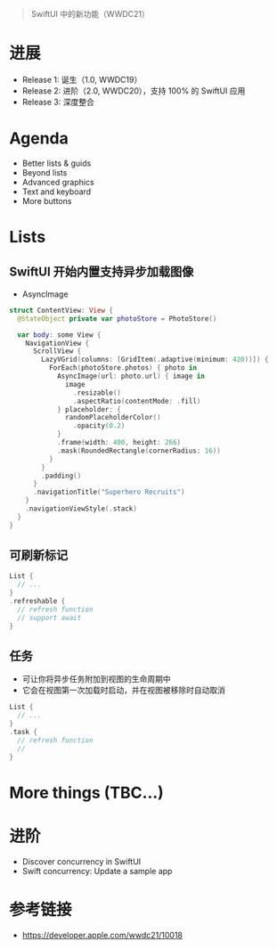 > SwiftUI 中的新功能（WWDC21）

# 进展

* Release 1: 诞生（1.0, WWDC19）
* Release 2: 进阶（2.0, WWDC20），支持 100% 的 SwiftUI 应用
* Release 3: 深度整合

# Agenda
* Better lists & guids
* Beyond lists
* Advanced graphics
* Text and keyboard
* More buttons

# Lists

## SwiftUI 开始内置支持异步加载图像

* AsyncImage

```Swift
struct ContentView: View {
  @StateObject private var photoStore = PhotoStore()

  var body: some View {
    NavigationView {
      ScrollView {
        LazyVGrid(columns: [GridItem(.adaptive(minimum: 420))]) {
          ForEach(photoStore.photos) { photo in
            AsyncImage(url: photo.url) { image in
              image
                .resizable()
                .aspectRatio(contentMode: .fill)
            } placeholder: {
              randomPlaceholderColor()
                .opacity(0.2)
            }
            .frame(width: 400, height: 266)
            .mask(RoundedRectangle(cornerRadius: 16))
          }
        }
        .padding()
      }
      .navigationTitle("Superhero Recruits")
    }
    .navigationViewStyle(.stack)
  }
}
```

## 可刷新标记

```Swift
List {
  // ...
}
.refreshable {
  // refresh function
  // support await
}
```

## 任务

* 可让你将异步任务附加到视图的生命周期中
* 它会在视图第一次加载时启动，并在视图被移除时自动取消

```Swift
List {
  // ...
}
.task {
  // refresh function
  // 
}
```

# More things (TBC...)

# 进阶

* Discover concurrency in SwiftUI 
* Swift concurrency: Update a sample app

# 参考链接
* https://developer.apple.com/wwdc21/10018
